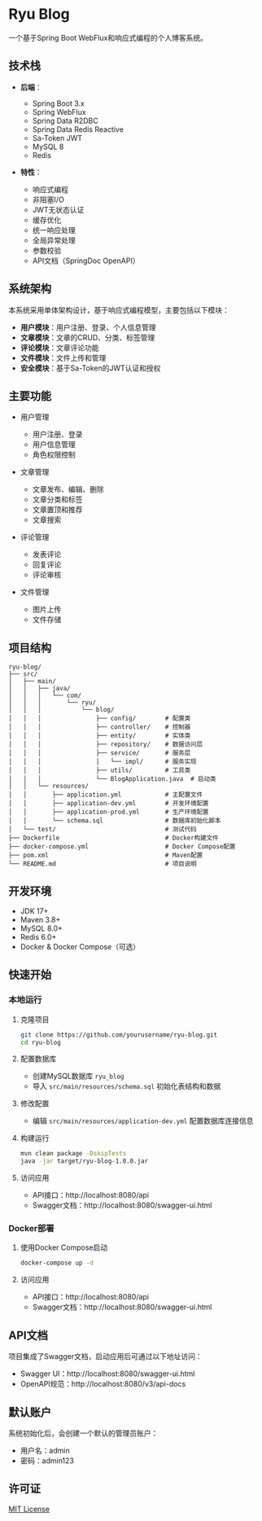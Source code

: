 # Ryu Blog

一个基于Spring Boot WebFlux和响应式编程的个人博客系统。

## 技术栈

- **后端**：
  - Spring Boot 3.x
  - Spring WebFlux
  - Spring Data R2DBC
  - Spring Data Redis Reactive
  - Sa-Token JWT
  - MySQL 8
  - Redis

- **特性**：
  - 响应式编程
  - 非阻塞I/O
  - JWT无状态认证
  - 缓存优化
  - 统一响应处理
  - 全局异常处理
  - 参数校验
  - API文档（SpringDoc OpenAPI）

## 系统架构

本系统采用单体架构设计，基于响应式编程模型，主要包括以下模块：

- **用户模块**：用户注册、登录、个人信息管理
- **文章模块**：文章的CRUD、分类、标签管理
- **评论模块**：文章评论功能
- **文件模块**：文件上传和管理
- **安全模块**：基于Sa-Token的JWT认证和授权

## 主要功能

- 用户管理
  - 用户注册、登录
  - 用户信息管理
  - 角色权限控制

- 文章管理
  - 文章发布、编辑、删除
  - 文章分类和标签
  - 文章置顶和推荐
  - 文章搜索

- 评论管理
  - 发表评论
  - 回复评论
  - 评论审核

- 文件管理
  - 图片上传
  - 文件存储

## 项目结构

```
ryu-blog/
├── src/
│   ├── main/
│   │   ├── java/
│   │   │   └── com/
│   │   │       └── ryu/
│   │   │           └── blog/
│   │   │               ├── config/        # 配置类
│   │   │               ├── controller/    # 控制器
│   │   │               ├── entity/        # 实体类
│   │   │               ├── repository/    # 数据访问层
│   │   │               ├── service/       # 服务层
│   │   │               │   └── impl/      # 服务实现
│   │   │               ├── utils/         # 工具类
│   │   │               └── BlogApplication.java  # 启动类
│   │   └── resources/
│   │       ├── application.yml            # 主配置文件
│   │       ├── application-dev.yml        # 开发环境配置
│   │       ├── application-prod.yml       # 生产环境配置
│   │       └── schema.sql                 # 数据库初始化脚本
│   └── test/                              # 测试代码
├── Dockerfile                             # Docker构建文件
├── docker-compose.yml                     # Docker Compose配置
├── pom.xml                                # Maven配置
└── README.md                              # 项目说明
```

## 开发环境

- JDK 17+
- Maven 3.8+
- MySQL 8.0+
- Redis 6.0+
- Docker & Docker Compose（可选）

## 快速开始

### 本地运行

1. 克隆项目
   ```bash
   git clone https://github.com/yourusername/ryu-blog.git
   cd ryu-blog
   ```

2. 配置数据库
   - 创建MySQL数据库 `ryu_blog`
   - 导入 `src/main/resources/schema.sql` 初始化表结构和数据

3. 修改配置
   - 编辑 `src/main/resources/application-dev.yml` 配置数据库连接信息

4. 构建运行
   ```bash
   mvn clean package -DskipTests
   java -jar target/ryu-blog-1.0.0.jar
   ```

5. 访问应用
   - API接口：http://localhost:8080/api
   - Swagger文档：http://localhost:8080/swagger-ui.html

### Docker部署

1. 使用Docker Compose启动
   ```bash
   docker-compose up -d
   ```

2. 访问应用
   - API接口：http://localhost:8080/api
   - Swagger文档：http://localhost:8080/swagger-ui.html

## API文档

项目集成了Swagger文档，启动应用后可通过以下地址访问：

- Swagger UI：http://localhost:8080/swagger-ui.html
- OpenAPI规范：http://localhost:8080/v3/api-docs

## 默认账户

系统初始化后，会创建一个默认的管理员账户：

- 用户名：admin
- 密码：admin123

## 许可证

[MIT License](LICENSE) 
